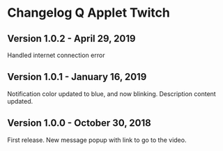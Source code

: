 # Changelog Q Applet Twitch

## Version 1.0.2 - April 29, 2019

Handled internet connection error

## Version 1.0.1 - January 16, 2019

Notification color updated to blue, and now blinking.
Description content updated.

## Version 1.0.0 - October 30, 2018

First release.
New message popup with link to go to the video.
